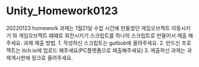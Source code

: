 # Unity_Homework0123
20220123 homework  과제는 1월21일 수업 시간에 만들었던 게임오브젝트 이동시키기 와 게임오브젝트 떄떄로 회전시키기 스크립트를 하나의 스크립트로 만들어서 제출 해주세요.      과제 제출 방법.     1. 작성하신 스크립트는 gutbub에 올려주세요.  2. 만드신 프로젝트는 itch.io에 업로드 해주세요(PC플랫폼으로 제출해주세요)  3. 제출하신 과제는 과제게시판에 링크로 올려주세요.
